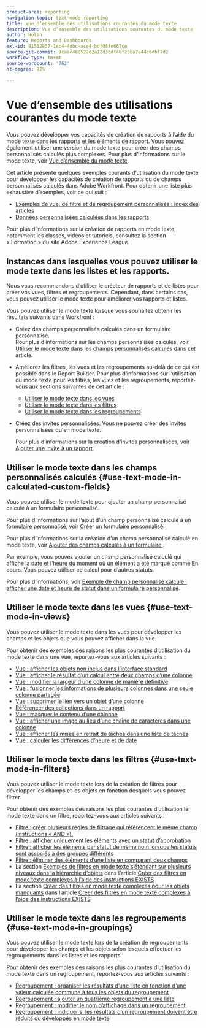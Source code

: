 ```yaml
---
product-area: reporting
navigation-topic: text-mode-reporting
title: Vue d’ensemble des utilisations courantes du mode texte
description: Vue d’ensemble des utilisations courantes du mode texte
author: Nolan
feature: Reports and Dashboards
exl-id: 81512837-1ec4-4dbc-ace4-bdf08fe667ce
source-git-commit: 9caac488522d2a12d3bdf4bf23ba7e44c6dbf7d2
workflow-type: tm+mt
source-wordcount: '762'
ht-degree: 92%

---
```


# Vue d’ensemble des utilisations courantes du mode texte

<!-- Audited: 1/2025 -->

<!--(NOTE: Alina: ***This is linked to Understanding Text Mode (article), and the TOC article for examples of various reporting elements)</p>-->

Vous pouvez développer vos capacités de création de rapports à l’aide du mode texte dans les rapports et les éléments de rapport. Vous pouvez également utiliser une version du mode texte pour créer des champs personnalisés calculés plus complexes. Pour plus d’informations sur le mode texte, voir [Vue d’ensemble du mode texte](../../../reports-and-dashboards/reports/text-mode/understand-text-mode.md).

Cet article présente quelques exemples courants d’utilisation du mode texte pour développer les capacités de création de rapports ou de champs personnalisés calculés dans Adobe Workfront. Pour obtenir une liste plus exhaustive d’exemples, voir ce qui suit :

* [Exemples de vue, de filtre et de regroupement personnalisés : index des articles](../../../reports-and-dashboards/reports/custom-view-filter-grouping-samples/custom-view-filter-grouping-samples.md)
* [Données personnalisées calculées dans les rapports](../../../reports-and-dashboards/reports/calc-cstm-data-reports/calculated-custom-data-reports.md)

Pour plus d’informations sur la création de rapports en mode texte, notamment les classes, vidéos et tutoriels, consultez la section « Formation » du site Adobe Experience League.

## Instances dans lesquelles vous pouvez utiliser le mode texte dans les listes et les rapports.

Nous vous recommandons d’utiliser le créateur de rapports et de listes pour créer vos vues, filtres et regroupements. Cependant, dans certains cas, vous pouvez utiliser le mode texte pour améliorer vos rapports et listes.

Vous pouvez utiliser le mode texte lorsque vous souhaitez obtenir les résultats suivants dans Workfront :

* Créez des champs personnalisés calculés dans un formulaire personnalisé.\
  Pour plus d’informations sur les champs personnalisés calculés, voir [Utiliser le mode texte dans les champs personnalisés calculés](#use-text-mode-in-calculated-custom-fields) dans cet article.
* Améliorez les filtres, les vues et les regroupements au-delà de ce qui est possible dans le Report Builder. Pour plus d’informations sur l’utilisation du mode texte pour les filtres, les vues et les regroupements, reportez-vous aux sections suivantes de cet article :

   * [Utiliser le mode texte dans les vues](#use-text-mode-in-views)
   * [Utiliser le mode texte dans les filtres](#use-text-mode-in-filters)
   * [Utiliser le mode texte dans les regroupements](#use-text-mode-in-groupings)

* Créez des invites personnalisées. Vous ne pouvez créer des invites personnalisées qu&#39;en mode texte.

  Pour plus d’informations sur la création d’invites personnalisées, voir [Ajouter une invite à un rapport](../../../reports-and-dashboards/reports/creating-and-managing-reports/add-prompt-report.md).

## Utiliser le mode texte dans les champs personnalisés calculés {#use-text-mode-in-calculated-custom-fields}

Vous pouvez utiliser le mode texte pour ajouter un champ personnalisé calculé à un formulaire personnalisé.

Pour plus d’informations sur l’ajout d’un champ personnalisé calculé à un formulaire personnalisé, voir [Créer un formulaire personnalisé](/help/quicksilver/administration-and-setup/customize-workfront/create-manage-custom-forms/form-designer/design-a-form/design-a-form.md).

Pour plus d’informations sur la création d’un champ personnalisé calculé en mode texte, voir [ Ajouter des champs calculés à un formulaire ](/help/quicksilver/administration-and-setup/customize-workfront/create-manage-custom-forms/form-designer/design-a-form/add-a-calculated-field.md).

Par exemple, vous pouvez ajouter un champ personnalisé calculé qui affiche la date et l’heure du moment où un élément a été marqué comme En cours. Vous pouvez utiliser ce calcul pour d’autres statuts.

Pour plus d’informations, voir [Exemple de champ personnalisé calculé : afficher une date et heure de statut dans un formulaire personnalisé](../../../reports-and-dashboards/reports/calc-cstm-data-reports/example-status-timestamp-in-calculated-field.md).

## Utiliser le mode texte dans les vues {#use-text-mode-in-views}

Vous pouvez utiliser le mode texte dans les vues pour développer les champs et les objets que vous pouvez afficher dans la vue.

Pour obtenir des exemples des raisons les plus courantes d’utilisation du mode texte dans une vue, reportez-vous aux articles suivants :

* [Vue : afficher les objets non inclus dans l’interface standard](../../../reports-and-dashboards/reports/custom-view-filter-grouping-samples/view-display-objects-not-in-standard-interface.md)
* [Vue : afficher le résultat d’un calcul entre deux champs d’une colonne](../../../reports-and-dashboards/reports/custom-view-filter-grouping-samples/view-calculation-between-two-fields.md)
* [Vue : modifier la largeur d’une colonne de manière définitive](../../../reports-and-dashboards/reports/custom-view-filter-grouping-samples/view-edit-column-width-permanently.md)
* [Vue : fusionner les informations de plusieurs colonnes dans une seule colonne partagée](../../../reports-and-dashboards/reports/custom-view-filter-grouping-samples/view-merge-columns.md)
* [Vue : supprimer le lien vers un objet d’une colonne](../../../reports-and-dashboards/reports/custom-view-filter-grouping-samples/view-remove-link-to-object.md)
* [Référencer des collections dans un rapport](../../../reports-and-dashboards/reports/text-mode/reference-collections-report.md)
* [Vue : masquer le contenu d’une colonne](../../../reports-and-dashboards/reports/custom-view-filter-grouping-samples/view-hide-column-content.md)
* [Vue : afficher une image au lieu d’une chaîne de caractères dans une colonne](../../../reports-and-dashboards/reports/custom-view-filter-grouping-samples/view-display-image-in-view.md)
* [Vue : afficher les mises en retrait de tâches dans une liste de tâches](../../../reports-and-dashboards/reports/custom-view-filter-grouping-samples/view-display-task-identations.md)
* [Vue : calculer les différences d’heure et de date](../../../reports-and-dashboards/reports/custom-view-filter-grouping-samples/view-calculate-time-and-date-differences.md)

## Utiliser le mode texte dans les filtres {#use-text-mode-in-filters}

Vous pouvez utiliser le mode texte lors de la création de filtres pour développer les champs et les objets en fonction desquels vous pouvez filtrer.

Pour obtenir des exemples des raisons les plus courantes d’utilisation le mode texte dans un filtre, reportez-vous aux articles suivants :

* [Filtre : créer plusieurs règles de filtrage qui référencent le même champ (instructions « AND »).](../../../reports-and-dashboards/reports/custom-view-filter-grouping-samples/filter-refrence-the-same-field-multiple-times.md)
* [Filtre : afficher uniquement les éléments avec un statut d’approbation](../../../reports-and-dashboards/reports/custom-view-filter-grouping-samples/filter-for-items-in-approval-status.md)
* [Filtre : afficher les éléments par statut de même nom lorsque les statuts sont associés à des groupes différents](../../../reports-and-dashboards/reports/custom-view-filter-grouping-samples/filter-same-name-statuses-from-different-groups.md)
* [Filtre : éliminer des éléments d’une liste en comparant deux champs](../../../reports-and-dashboards/reports/custom-view-filter-grouping-samples/filter-items-by-comparing-two-fields.md)
* La section [Exemples de filtres en mode texte s’étendant sur plusieurs niveaux dans la hiérarchie d’objets](../../../reports-and-dashboards/reports/text-mode/create-complex-text-mode-filters-using-exists-statements.md#examples) dans l’article [Créer des filtres en mode texte complexes à l’aide des instructions EXISTS](../../../reports-and-dashboards/reports/text-mode/create-complex-text-mode-filters-using-exists-statements.md)
* La section [Créer des filtres en mode texte complexes pour les objets manquants](../../../reports-and-dashboards/reports/text-mode/create-complex-text-mode-filters-using-exists-statements.md#missing-object-filters) dans l’article [Créer des filtres en mode texte complexes à l’aide des instructions EXISTS](../../../reports-and-dashboards/reports/text-mode/create-complex-text-mode-filters-using-exists-statements.md)

## Utiliser le mode texte dans les regroupements {#use-text-mode-in-groupings}

Vous pouvez utiliser le mode texte lors de la création de regroupements pour développer les champs et les objets selon lesquels effectuer les regroupements dans les listes et les rapports.

Pour obtenir des exemples des raisons les plus courantes d’utilisation du mode texte dans un regroupement, reportez-vous aux articles suivants :

* [Regroupement : organiser les résultats d’une liste en fonction d’une valeur calculée commune à tous les objets du regroupement](../../../reports-and-dashboards/reports/custom-view-filter-grouping-samples/grouping-by-calculated-common-values.md)
* [Regroupement : ajouter un quatrième regroupement à une liste](../../../reports-and-dashboards/reports/custom-view-filter-grouping-samples/grouping-add-fourth-grouping.md)
* [Regroupement : modifier le nom d’affichage dans un regroupement](../../../reports-and-dashboards/reports/custom-view-filter-grouping-samples/grouping-rename-grouping.md)
* [Regroupement : indiquer si les résultats d’un regroupement doivent être réduits ou développés en mode texte](../../../reports-and-dashboards/reports/custom-view-filter-grouping-samples/grouping-collapsed-or-expanded-results.md)
